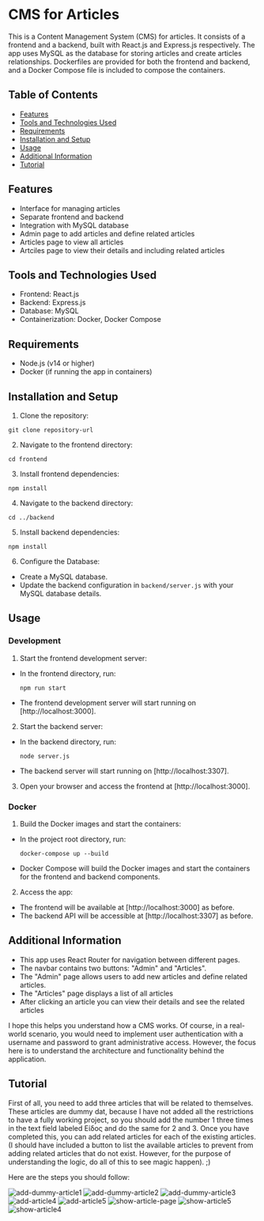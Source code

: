 # CMS for Articles

This is a Content Management System (CMS) for articles. It consists of a frontend and a backend, built with React.js and Express.js respectively. The app uses MySQL as the database for storing articles and create articles relationships. Dockerfiles are provided for both the frontend and backend, and a Docker Compose file is included to compose the containers.

## Table of Contents

- [Features](#features)
- [Tools and Technologies Used](#tools-and-technologies-used)
- [Requirements](#requirements)
- [Installation and Setup](#installation-and-setup)
- [Usage](#usage)
- [Additional Information](#additional-information)
- [Tutorial](#tutorial)


## Features

- Interface for managing articles
- Separate frontend and backend
- Integration with MySQL database
- Admin page to add articles and define related articles
- Articles page to view all articles
- Artciles page to view their details and including related articles

## Tools and Technologies Used

- Frontend: React.js
- Backend: Express.js
- Database: MySQL
- Containerization: Docker, Docker Compose

## Requirements

- Node.js (v14 or higher)
- Docker (if running the app in containers)

## Installation and Setup

1. Clone the repository:

```git clone repository-url```

2. Navigate to the frontend directory:

```cd frontend```

3. Install frontend dependencies:

```npm install```

4. Navigate to the backend directory:

```cd ../backend```

5. Install backend dependencies:

```npm install```

6. Configure the Database:

- Create a MySQL database.
- Update the backend configuration in `backend/server.js` with your MySQL database details.

## Usage

### Development

1. Start the frontend development server:
- In the frontend directory, run:

  ```npm run start```

- The frontend development server will start running on [http://localhost:3000].

2. Start the backend server:
- In the backend directory, run:

  ```node server.js```

- The backend server will start running on [http://localhost:3307].

3. Open your browser and access the frontend at [http://localhost:3000].

### Docker

1. Build the Docker images and start the containers:
- In the project root directory, run:

  ```docker-compose up --build```

- Docker Compose will build the Docker images and start the containers for the frontend and backend components.

2. Access the app:
- The frontend will be available at [http://localhost:3000] as before.
- The backend API will be accessible at [http://localhost:3307] as before.

## Additional Information

- This app uses React Router for navigation between different pages.
- The navbar contains two buttons: "Admin" and "Articles".
- The "Admin" page allows users to add new articles and define related articles.
- The "Articles" page displays a list of all articles
- After clicking an article you can view their details and see the related articles

I hope this helps you understand how a CMS works. Of course, in a real-world scenario, you would need to implement user authentication with a username and password to grant administrative access. However, the focus here is to understand the architecture and functionality behind the application.

## Tutorial

First of all, you need to add three articles that will be related to themselves. These articles are dummy dat, because I have not added all the restrictions to have a fully working project, so you should add the number 1 three times in the text field labeled Είδος and do the same for 2 and 3. Once you have completed this, you can add related articles for each of the existing articles. 
(I should have included a button to list the available articles to prevent from adding related articles that do not exist. However, for the purpose of understanding the logic, do all of this to see magic happen). ;)

Here are the steps you should follow:

![add-dummy-article1](./images/image1.jpg)
![add-dummy-article2](./images/image2.jpg)
![add-dummy-article3](./images/image3.jpg)
![add-article4](./images/image4.jpg)
![add-article5](./images/image5.jpg)
![show-article-page](./images/image6.jpg)
![show-article5](./images/image7.jpg)
![show-article4](./images/image8.jpg)